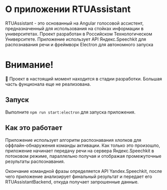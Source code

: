 # О приложении RTUAssistant

RTUAssistant - это основанный на Angular голосовой ассистент, предназначенный для использования на стойках информации в университетах. Проект разработан в Российском Технологическом Университете. Приложение использует API Яндекс.Speechkit для распознавания речи и фреймворк Electron для автономного запуска

# Внимание!

:construction: Проект в настоящий момент находится в стадии разработки. Большая часть фунционала еще не реализована.

## Запуск

Выполните `npm run start:electron` для запуска приложения.

## Как это работает

Приложение использует алгоритм распознавания хлопков для оффлайн-обнаружения команды активации. Как только это произошло, приложение начинает передачу речи на сервера Яндекс.Speechkit в потоковом режиме, параллельно получая и отображая промежуточные результаты распознавания. 

Окончание командной фразы определяется API Yandex.Speechkit, после чего приложение анализирует финальный результат и передает его RTUAssistantBackend, откуда получает запрошенные данные.
